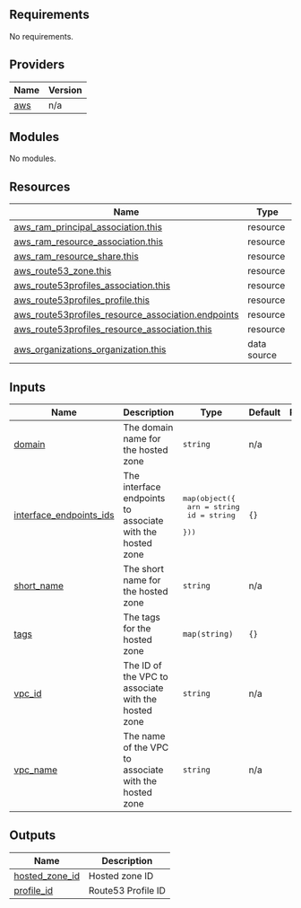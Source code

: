 <!-- BEGIN_TF_DOCS -->
## Requirements

No requirements.

## Providers

| Name | Version |
|------|---------|
| <a name="provider_aws"></a> [aws](#provider\_aws) | n/a |

## Modules

No modules.

## Resources

| Name | Type |
|------|------|
| [aws_ram_principal_association.this](https://registry.terraform.io/providers/hashicorp/aws/latest/docs/resources/ram_principal_association) | resource |
| [aws_ram_resource_association.this](https://registry.terraform.io/providers/hashicorp/aws/latest/docs/resources/ram_resource_association) | resource |
| [aws_ram_resource_share.this](https://registry.terraform.io/providers/hashicorp/aws/latest/docs/resources/ram_resource_share) | resource |
| [aws_route53_zone.this](https://registry.terraform.io/providers/hashicorp/aws/latest/docs/resources/route53_zone) | resource |
| [aws_route53profiles_association.this](https://registry.terraform.io/providers/hashicorp/aws/latest/docs/resources/route53profiles_association) | resource |
| [aws_route53profiles_profile.this](https://registry.terraform.io/providers/hashicorp/aws/latest/docs/resources/route53profiles_profile) | resource |
| [aws_route53profiles_resource_association.endpoints](https://registry.terraform.io/providers/hashicorp/aws/latest/docs/resources/route53profiles_resource_association) | resource |
| [aws_route53profiles_resource_association.this](https://registry.terraform.io/providers/hashicorp/aws/latest/docs/resources/route53profiles_resource_association) | resource |
| [aws_organizations_organization.this](https://registry.terraform.io/providers/hashicorp/aws/latest/docs/data-sources/organizations_organization) | data source |

## Inputs

| Name | Description | Type | Default | Required |
|------|-------------|------|---------|:--------:|
| <a name="input_domain"></a> [domain](#input\_domain) | The domain name for the hosted zone | `string` | n/a | yes |
| <a name="input_interface_endpoints_ids"></a> [interface\_endpoints\_ids](#input\_interface\_endpoints\_ids) | The interface endpoints to associate with the hosted zone | <pre>map(object({<br/>    arn = string<br/>    id  = string<br/>  }))</pre> | `{}` | no |
| <a name="input_short_name"></a> [short\_name](#input\_short\_name) | The short name for the hosted zone | `string` | n/a | yes |
| <a name="input_tags"></a> [tags](#input\_tags) | The tags for the hosted zone | `map(string)` | `{}` | no |
| <a name="input_vpc_id"></a> [vpc\_id](#input\_vpc\_id) | The ID of the VPC to associate with the hosted zone | `string` | n/a | yes |
| <a name="input_vpc_name"></a> [vpc\_name](#input\_vpc\_name) | The name of the VPC to associate with the hosted zone | `string` | n/a | yes |

## Outputs

| Name | Description |
|------|-------------|
| <a name="output_hosted_zone_id"></a> [hosted\_zone\_id](#output\_hosted\_zone\_id) | Hosted zone ID |
| <a name="output_profile_id"></a> [profile\_id](#output\_profile\_id) | Route53 Profile ID |
<!-- END_TF_DOCS -->